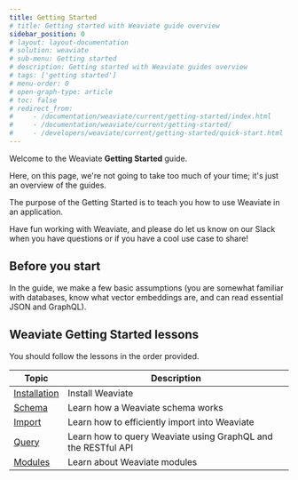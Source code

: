 ```yaml
---
title: Getting Started
# title: Getting started with Weaviate guide overview
sidebar_position: 0
# layout: layout-documentation
# solution: weaviate
# sub-menu: Getting started
# description: Getting started with Weaviate guides overview
# tags: ['getting started']
# menu-order: 0
# open-graph-type: article
# toc: false
# redirect_from:
#     - /documentation/weaviate/current/getting-started/index.html
#     - /documentation/weaviate/current/getting-started/
#     - /developers/weaviate/current/getting-started/quick-start.html
---
```


Welcome to the Weaviate **Getting Started** guide.

Here, on this page, we're not going to take too much of your time; it's just an overview of the guides.

The purpose of the Getting Started is to teach you how to use Weaviate in an application.

Have fun working with Weaviate, and please do let us know on our Slack when you have questions or if you have a cool use case to share!

## Before you start 

In the guide, we make a few basic assumptions (you are somewhat familiar with databases, know what vector embeddings are, and can read essential JSON and GraphQL).

## Weaviate Getting Started lessons

You should follow the lessons in the order provided.

| Topic | Description |
| --- | --- |
| [Installation](./installation) | Install Weaviate |
| [Schema](./schema) | Learn how a Weaviate schema works |
| [Import](./import) | Learn how to efficiently import into Weaviate |
| [Query](./query) | Learn how to query Weaviate using GraphQL and the RESTful API |
| [Modules](./modules) | Learn about Weaviate modules |
